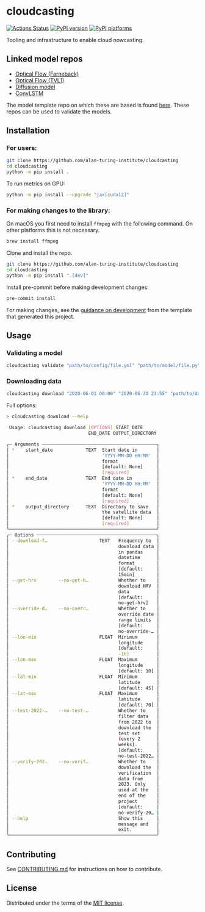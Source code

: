 # cloudcasting

[![Actions Status][actions-badge]][actions-link]
[![PyPI version][pypi-version]][pypi-link]
[![PyPI platforms][pypi-platforms]][pypi-link]

Tooling and infrastructure to enable cloud nowcasting.

## Linked model repos
- [Optical Flow (Farneback)](https://github.com/alan-turing-institute/ocf-optical-flow)
- [Optical Flow (TVL1)](https://github.com/alan-turing-institute/ocf-optical-flow-tvl1)
- [Diffusion model](https://github.com/alan-turing-institute/ocf-diffusion)
- [ConvLSTM](https://github.com/alan-turing-institute/ocf-convLSTM)

The model template repo on which these are based is found [here](https://github.com/alan-turing-institute/ocf-model-template). These repos can be used to validate the models.

## Installation

### For users:

```zsh
git clone https://github.com/alan-turing-institute/cloudcasting
cd cloudcasting
python -m pip install .
```

To run metrics on GPU:

```zsh
python -m pip install --upgrade "jax[cuda12]"
```
### For making changes to the library:

On macOS you first need to install `ffmpeg` with the following command. On other platforms this is
not necessary.

```bash
brew install ffmpeg
```

Clone and install the repo.

```bash
git clone https://github.com/alan-turing-institute/cloudcasting
cd cloudcasting
python -m pip install ".[dev]"
```

Install pre-commit before making development changes:

```bash
pre-commit install
```

For making changes, see the [guidance on development](https://github.com/alan-turing-institute/python-project-template?tab=readme-ov-file#setting-up-a-new-project) from the template that generated this project.

## Usage

### Validating a model
```bash
cloudcasting validate "path/to/config/file.yml" "path/to/model/file.py"
```

### Downloading data
```bash
cloudcasting download "2020-06-01 00:00" "2020-06-30 23:55" "path/to/data/save/dir"
```

Full options:

```bash
> cloudcasting download --help

 Usage: cloudcasting download [OPTIONS] START_DATE
                              END_DATE OUTPUT_DIRECTORY

╭─ Arguments ──────────────────────────────────────────╮
│ *    start_date            TEXT  Start date in       │
│                                  'YYYY-MM-DD HH:MM'  │
│                                  format              │
│                                  [default: None]     │
│                                  [required]          │
│ *    end_date              TEXT  End date in         │
│                                  'YYYY-MM-DD HH:MM'  │
│                                  format              │
│                                  [default: None]     │
│                                  [required]          │
│ *    output_directory      TEXT  Directory to save   │
│                                  the satellite data  │
│                                  [default: None]     │
│                                  [required]          │
╰──────────────────────────────────────────────────────╯
╭─ Options ────────────────────────────────────────────╮
│ --download-f…                   TEXT   Frequency to  │
│                                        download data │
│                                        in pandas     │
│                                        datetime      │
│                                        format        │
│                                        [default:     │
│                                        15min]        │
│ --get-hrv        --no-get-h…           Whether to    │
│                                        download HRV  │
│                                        data          │
│                                        [default:     │
│                                        no-get-hrv]   │
│ --override-d…    --no-overr…           Whether to    │
│                                        override date │
│                                        range limits  │
│                                        [default:     │
│                                        no-override-… │
│ --lon-min                       FLOAT  Minimum       │
│                                        longitude     │
│                                        [default:     │
│                                        -16]          │
│ --lon-max                       FLOAT  Maximum       │
│                                        longitude     │
│                                        [default: 10] │
│ --lat-min                       FLOAT  Minimum       │
│                                        latitude      │
│                                        [default: 45] │
│ --lat-max                       FLOAT  Maximum       │
│                                        latitude      │
│                                        [default: 70] │
│ --test-2022-…    --no-test-…           Whether to    │
│                                        filter data   │
│                                        from 2022 to  │
│                                        download the  │
│                                        test set      │
│                                        (every 2      │
│                                        weeks).       │
│                                        [default:     │
│                                        no-test-2022… │
│ --verify-202…    --no-verif…           Whether to    │
│                                        download the  │
│                                        verification  │
│                                        data from     │
│                                        2023. Only    │
│                                        used at the   │
│                                        end of the    │
│                                        project       │
│                                        [default:     │
│                                        no-verify-20… |
│ --help                                 Show this     │
│                                        message and   │
│                                        exit.         │
╰──────────────────────────────────────────────────────╯
```

## Contributing

See [CONTRIBUTING.md](CONTRIBUTING.md) for instructions on how to contribute.

## License

Distributed under the terms of the [MIT license](LICENSE).


<!-- prettier-ignore-start -->
[actions-badge]:            https://github.com/alan-turing-institute/cloudcasting/actions/workflows/ci.yml/badge.svg?branch=main
[actions-link]:             https://github.com/alan-turing-institute/cloudcasting/actions
[pypi-link]:                https://pypi.org/project/cloudcasting/
[pypi-platforms]:           https://img.shields.io/pypi/pyversions/cloudcasting
[pypi-version]:             https://img.shields.io/pypi/v/cloudcasting
<!-- prettier-ignore-end -->
